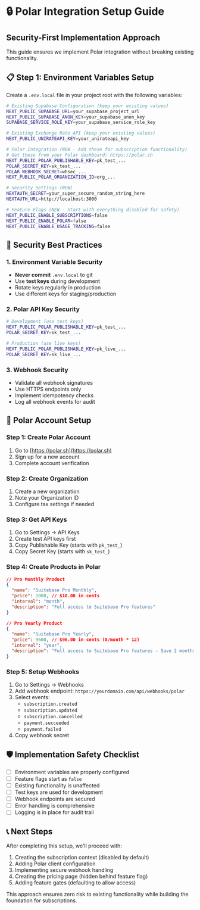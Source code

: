 # 🔒 Polar Integration Setup Guide

## Security-First Implementation Approach

This guide ensures we implement Polar integration without breaking existing functionality.

## 📋 Step 1: Environment Variables Setup

Create a `.env.local` file in your project root with the following variables:

```bash
# Existing Supabase Configuration (keep your existing values)
NEXT_PUBLIC_SUPABASE_URL=your_supabase_project_url
NEXT_PUBLIC_SUPABASE_ANON_KEY=your_supabase_anon_key
SUPABASE_SERVICE_ROLE_KEY=your_supabase_service_role_key

# Existing Exchange Rate API (keep your existing values)
NEXT_PUBLIC_UNIRATEAPI_KEY=your_unirateapi_key

# Polar Integration (NEW - Add these for subscription functionality)
# Get these from your Polar dashboard: https://polar.sh
NEXT_PUBLIC_POLAR_PUBLISHABLE_KEY=pk_test_...
POLAR_SECRET_KEY=sk_test_...
POLAR_WEBHOOK_SECRET=whsec_...
NEXT_PUBLIC_POLAR_ORGANIZATION_ID=org_...

# Security Settings (NEW)
NEXTAUTH_SECRET=your_super_secure_random_string_here
NEXTAUTH_URL=http://localhost:3000

# Feature Flags (NEW - Start with everything disabled for safety)
NEXT_PUBLIC_ENABLE_SUBSCRIPTIONS=false
NEXT_PUBLIC_ENABLE_POLAR=false
NEXT_PUBLIC_ENABLE_USAGE_TRACKING=false
```

## 🔐 Security Best Practices

### 1. Environment Variable Security
- **Never commit** `.env.local` to git
- Use **test keys** during development
- Rotate keys regularly in production
- Use different keys for staging/production

### 2. Polar API Key Security
```bash
# Development (use test keys)
NEXT_PUBLIC_POLAR_PUBLISHABLE_KEY=pk_test_...
POLAR_SECRET_KEY=sk_test_...

# Production (use live keys)
NEXT_PUBLIC_POLAR_PUBLISHABLE_KEY=pk_live_...
POLAR_SECRET_KEY=sk_live_...
```

### 3. Webhook Security
- Validate all webhook signatures
- Use HTTPS endpoints only
- Implement idempotency checks
- Log all webhook events for audit

## 🚀 Polar Account Setup

### Step 1: Create Polar Account
1. Go to [https://polar.sh](https://polar.sh)
2. Sign up for a new account
3. Complete account verification

### Step 2: Create Organization
1. Create a new organization
2. Note your Organization ID
3. Configure tax settings if needed

### Step 3: Get API Keys
1. Go to Settings → API Keys
2. Create test API keys first
3. Copy Publishable Key (starts with `pk_test_`)
4. Copy Secret Key (starts with `sk_test_`)

### Step 4: Create Products in Polar
```json
// Pro Monthly Product
{
  "name": "Suitebase Pro Monthly",
  "price": 1000, // $10.00 in cents
  "interval": "month",
  "description": "Full access to Suitebase Pro features"
}

// Pro Yearly Product  
{
  "name": "Suitebase Pro Yearly",
  "price": 9600, // $96.00 in cents (8/month * 12)
  "interval": "year", 
  "description": "Full access to Suitebase Pro features - Save 2 months!"
}
```

### Step 5: Setup Webhooks
1. Go to Settings → Webhooks
2. Add webhook endpoint: `https://yourdomain.com/api/webhooks/polar`
3. Select events:
   - `subscription.created`
   - `subscription.updated` 
   - `subscription.cancelled`
   - `payment.succeeded`
   - `payment.failed`
4. Copy webhook secret

## 🛡️ Implementation Safety Checklist

- [ ] Environment variables are properly configured
- [ ] Feature flags start as `false`
- [ ] Existing functionality is unaffected
- [ ] Test keys are used for development
- [ ] Webhook endpoints are secured
- [ ] Error handling is comprehensive
- [ ] Logging is in place for audit trail

## 📞 Next Steps

After completing this setup, we'll proceed with:
1. Creating the subscription context (disabled by default)
2. Adding Polar client configuration
3. Implementing secure webhook handling
4. Creating the pricing page (hidden behind feature flag)
5. Adding feature gates (defaulting to allow access)

This approach ensures zero risk to existing functionality while building the foundation for subscriptions.